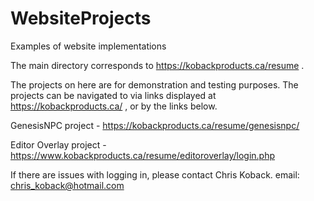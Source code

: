 # WebsiteProjects
Examples of website implementations


The main directory corresponds to https://kobackproducts.ca/resume . 

The projects on here are for demonstration and testing purposes. 
The projects can be navigated to via links displayed at https://kobackproducts.ca/ , or by the links below.

GenesisNPC project - https://kobackproducts.ca/resume/genesisnpc/

Editor Overlay project - https://www.kobackproducts.ca/resume/editoroverlay/login.php

If there are issues with logging in, please contact Chris Koback.
email: chris_koback@hotmail.com
